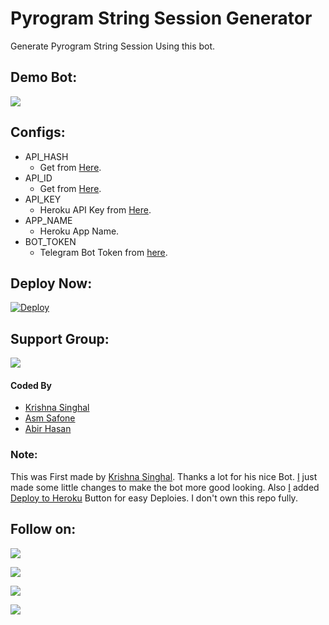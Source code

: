 # Pyrogram String Session Generator
Generate Pyrogram String Session Using this bot.

## Demo Bot:
<a href="https://t.me/genStr_robot"><img src="https://img.shields.io/badge/Telegram-Bot-blue.svg?logo=telegram"></a>

## Configs:
- API_HASH
  - Get from [Here](https://my.telegram.org).
- API_ID
  - Get from [Here](https://my.telegram.org).
- API_KEY
  - Heroku API Key from [Here](https://dashboard.heroku.com/account).
- APP_NAME
  - Heroku App Name.
- BOT_TOKEN
  - Telegram Bot Token from [here](https://t.me/BotFather).

## Deploy Now:
[![Deploy](https://www.herokucdn.com/deploy/button.svg)](https://heroku.com/deploy?template=https://github.com/githubkingforever2nd/StringSessionGenerator)

## Support Group:
<a href="https://t.me/safothebot"><img src="https://img.shields.io/badge/Telegram-Join%20Telegram%20Group-blue.svg?logo=telegram"></a>

#### Coded By
- [Krishna Singhal](https://github.com/Krishna-Singhal)
- [Asm Safone](https://github.com/AsmSafone)
- [Abir Hasan](https://github.com/AbirHasan2005)

### Note:
This was First made by [Krishna Singhal](https://github.com/Krishna-Singhal). Thanks a lot for his nice Bot. [I](https://github.com/AbirHasan2005) just made some little changes to make the bot more good looking. Also [I](https://github.com/AsmSafone) added [Deploy to Heroku](https://github.com/AsmSafone/StringSessionGenerator#deploy-now) Button for easy Deploies. I don't own this repo fully.

## Follow on:
<p align="left">
<a href="https://github.com/AsmSafone"><img src="https://img.shields.io/badge/GitHub-Follow%20on%20GitHub-inactive.svg?logo=github"></a>
</p>
<p align="left">
<a href="https://twitter.com/AsmSafone"><img src="https://img.shields.io/badge/Twitter-Follow%20on%20Twitter-informational.svg?logo=twitter"></a>
</p>
<p align="left">
<a href="https://facebook.com/AsmSafone"><img src="https://img.shields.io/badge/Facebook-Follow%20on%20Facebook-blue.svg?logo=facebook"></a>
</p>
<p align="left">
<a href="https://instagram.com/AsmSafone"><img src="https://img.shields.io/badge/Instagram-Follow%20on%20Instagram-important.svg?logo=instagram"></a>
</p>
